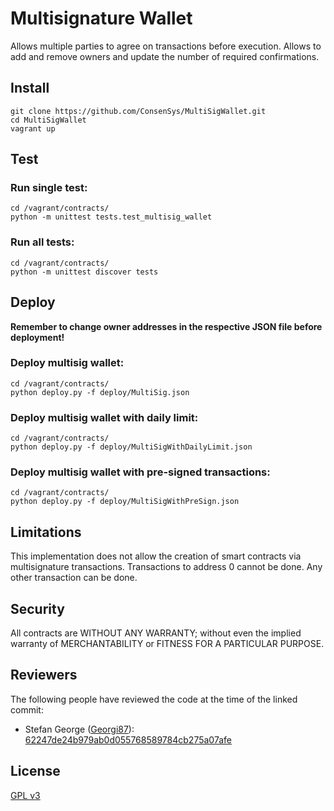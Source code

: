 Multisignature Wallet
===================

Allows multiple parties to agree on transactions before execution. Allows to add and remove owners and update the number of required confirmations.

Install
-------------
```
git clone https://github.com/ConsenSys/MultiSigWallet.git
cd MultiSigWallet
vagrant up
```

Test
-------------
### Run single test:
```
cd /vagrant/contracts/
python -m unittest tests.test_multisig_wallet
```
### Run all tests:
```
cd /vagrant/contracts/
python -m unittest discover tests
```

Deploy
-------------
**Remember to change owner addresses in the respective JSON file before deployment!**
### Deploy multisig wallet:
```
cd /vagrant/contracts/
python deploy.py -f deploy/MultiSig.json
```
### Deploy multisig wallet with daily limit:
```
cd /vagrant/contracts/
python deploy.py -f deploy/MultiSigWithDailyLimit.json
```
### Deploy multisig wallet with pre-signed transactions:
```
cd /vagrant/contracts/
python deploy.py -f deploy/MultiSigWithPreSign.json
```

Limitations
-------------
This implementation does not allow the creation of smart contracts via multisignature transactions.
Transactions to address 0 cannot be done. Any other transaction can be done.

Security
-------------
All contracts are WITHOUT ANY WARRANTY; without even the implied warranty of MERCHANTABILITY or FITNESS FOR A PARTICULAR PURPOSE.

Reviewers
-------------
The following people have reviewed the code at the time of the linked commit:
- Stefan George ([Georgi87](https://github.com/Georgi87)): [62247de24b979ab0d055768589784cb275a07afe](https://github.com/ConsenSys/MultiSigWallet/tree/62247de24b979ab0d055768589784cb275a07afe)

License
-------------
[GPL v3](https://www.gnu.org/licenses/gpl-3.0.txt)
